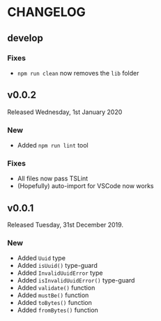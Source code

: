 # CHANGELOG

## develop

### Fixes

* `npm run clean` now removes the `lib` folder

## v0.0.2

Released Wednesday, 1st January 2020

### New

* Added `npm run lint` tool

### Fixes

* All files now pass TSLint
* (Hopefully) auto-import for VSCode now works

## v0.0.1

Released Tuesday, 31st December 2019.

### New

* Added `Uuid` type
* Added `isUuid()` type-guard
* Added `InvalidUuidError` type
* Added `isInvalidUuidError()` type-guard
* Added `validate()` function
* Added `mustBe()` function
* Added `toBytes()` function
* Added `fromBytes()` function